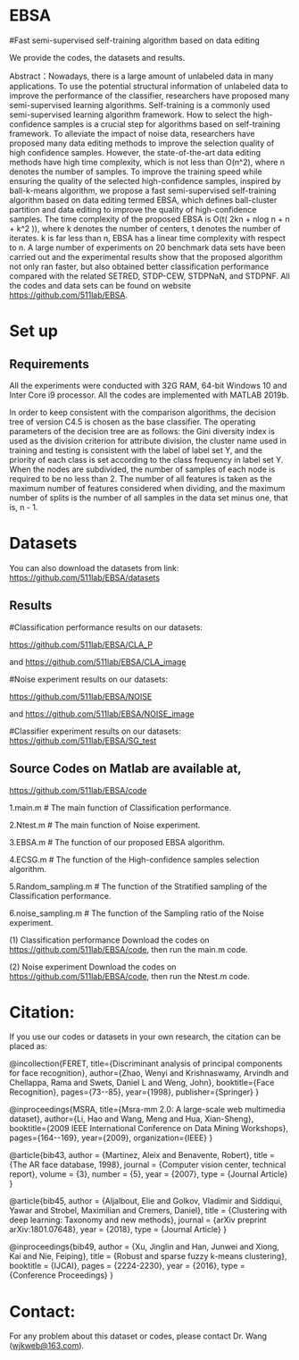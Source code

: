 # EBSA
#Fast semi-supervised self-training algorithm based on data editing

We provide the codes, the datasets and results.

Abstract：Nowadays, there is a large amount of unlabeled data in many applications. To use the potential structural information of unlabeled data to improve the performance of the classifier, researchers have proposed many semi-supervised learning algorithms. Self-training is a commonly used semi-supervised learning algorithm framework. How to select the high-confidence samples is a crucial step for algorithms based on self-training framework. To alleviate the impact of noise data, researchers have proposed many data editing methods to improve the selection quality of high confidence samples. However, the state-of-the-art data editing methods have high time complexity, which is not less than O(n^2), where  n denotes the number of samples. To improve the training speed while ensuring the quality of the selected high-confidence samples, inspired by ball-k-means algorithm, we propose a fast semi-supervised self-training algorithm based on data editing termed EBSA, which defines ball-cluster partition and data editing to improve the quality of high-confidence samples. The time complexity of the proposed EBSA is O(t( 2kn + nlog n + n + k^2 )), where k denotes the number of centers, t denotes the number of iterates. k is far less than n, EBSA has a linear time complexity with respect to n. A large number of experiments on 20 benchmark data sets have been carried out and the experimental results show that the proposed algorithm not only ran faster, but also obtained better classification performance compared with the related SETRED, STDP-CEW, STDPNaN, and STDPNF. All the codes and data sets can be found on website https://github.com/511lab/EBSA.

# Set up
## Requirements
All the experiments were conducted with 32G RAM, 64-bit Windows 10 and Inter Core i9 processor. 
All the codes are implemented with MATLAB 2019b. 

In order to keep consistent with the comparison algorithms, the decision tree of version C4.5 is chosen as the base classifier. The operating parameters of the decision tree are as follows: the Gini diversity index is used as the division criterion for attribute division, the cluster name used in training and testing is consistent with the label of label set Y, and the priority of each class is set according to the class frequency in label set Y. When the nodes are subdivided, the number of samples of each node is required to be no less than 2. The number of all features is taken as the maximum number of features considered when dividing, and the maximum number of splits is the number of all samples in the data set minus one, that is, n - 1.

# Datasets
You can also download the datasets from
link: https://github.com/511lab/EBSA/datasets

## Results
#Classification performance results on our datasets:

https://github.com/511lab/EBSA/CLA_P

and
https://github.com/511lab/EBSA/CLA_image

#Noise experiment results on our datasets:

https://github.com/511lab/EBSA/NOISE

and
https://github.com/511lab/EBSA/NOISE_image

#Classifier experiment results on our datasets:
https://github.com/511lab/EBSA/SG_test

## Source Codes on Matlab are available at,   
https://github.com/511lab/EBSA/code

1.main.m # The main function of Classification performance.

2.Ntest.m # The main function of Noise experiment.

3.EBSA.m # The function of our proposed EBSA algorithm.

4.ECSG.m # The function of the High-confidence samples selection algorithm.

5.Random_sampling.m # The function of the Stratified sampling of the Classification performance.

6.noise_sampling.m # The function of the Sampling ratio of the Noise experiment.

(1) Classification performance
 Download the codes on https://github.com/511lab/EBSA/code, then run the main.m code.
 
(2) Noise experiment
Download the codes on https://github.com/511lab/EBSA/code, then run the Ntest.m code.

# Citation:
If you use our codes or datasets in your own research, the citation can be placed as:

@incollection{FERET,
  title={Discriminant analysis of principal components for face recognition},
  author={Zhao, Wenyi and Krishnaswamy, Arvindh and Chellappa, Rama and Swets, Daniel L and Weng, John},
  booktitle={Face Recognition},
  pages={73--85},
  year={1998},
  publisher={Springer}
}

@inproceedings{MSRA,
  title={Msra-mm 2.0: A large-scale web multimedia dataset},
  author={Li, Hao and Wang, Meng and Hua, Xian-Sheng},
  booktitle={2009 IEEE International Conference on Data Mining Workshops},
  pages={164--169},
  year={2009},
  organization={IEEE}
}

@article{bib43,
   author = {Martínez, Aleix and Benavente, Robert},
   title = {The AR face database, 1998},
   journal = {Computer vision center, technical report},
   volume = {3},
   number = {5},
   year = {2007},
   type = {Journal Article}
}

@article{bib45,
   author = {Aljalbout, Elie and Golkov, Vladimir and Siddiqui, Yawar and Strobel, Maximilian and Cremers, Daniel},
   title = {Clustering with deep learning: Taxonomy and new methods},
   journal = {arXiv preprint arXiv:1801.07648},
   year = {2018},
   type = {Journal Article}
}

@inproceedings{bib49,
   author = {Xu, Jinglin and Han, Junwei and Xiong, Kai and Nie, Feiping},
   title = {Robust and sparse fuzzy k-means clustering},
   booktitle = {IJCAI},
   pages = {2224-2230},
   year = {2016},
   type = {Conference Proceedings}
}

# Contact: 
For any problem about this dataset or codes, please contact Dr. Wang (wjkweb@163.com).


